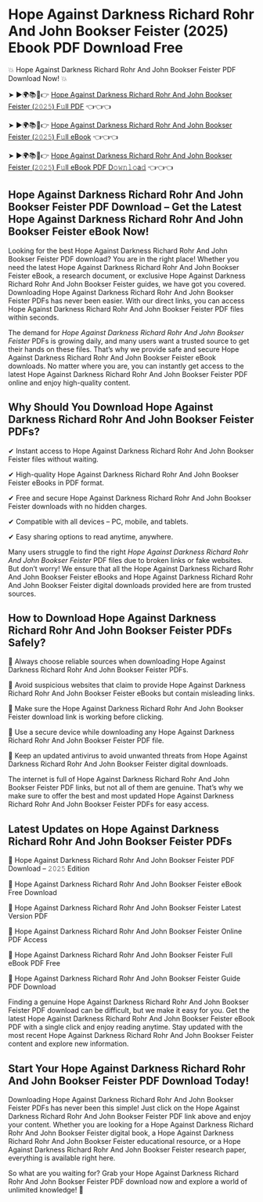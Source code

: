 # Hope Against Darkness Richard Rohr And John Bookser Feister (2025) Ebook PDF Download Free

💥 Hope Against Darkness Richard Rohr And John Bookser Feister PDF Download Now! 💥

➤ ►🌍📚📱👉 [Hope Against Darkness Richard Rohr And John Bookser Feister (𝟸𝟶𝟸𝟻) F𝚞ll PDF](https://getpdf.xyz/hope-against-darkness-richard-rohr-and-john-bookser-feister) 👈👈👈


➤ ►🌍📚📱👉 [Hope Against Darkness Richard Rohr And John Bookser Feister (𝟸𝟶𝟸𝟻) F𝚞ll eBook](https://getpdf.xyz/hope-against-darkness-richard-rohr-and-john-bookser-feister) 👈👈👈


➤ ►🌍📚📱👉 [Hope Against Darkness Richard Rohr And John Bookser Feister (𝟸𝟶𝟸𝟻) F𝚞ll eBook PDF D𝚘𝚠𝚗𝚕𝚘a𝚍](https://getpdf.xyz/hope-against-darkness-richard-rohr-and-john-bookser-feister) 👈👈👈


## Hope Against Darkness Richard Rohr And John Bookser Feister PDF Download – Get the Latest Hope Against Darkness Richard Rohr And John Bookser Feister eBook Now!

Looking for the best Hope Against Darkness Richard Rohr And John Bookser Feister PDF download? You are in the right place! Whether you need the latest Hope Against Darkness Richard Rohr And John Bookser Feister eBook, a research document, or exclusive Hope Against Darkness Richard Rohr And John Bookser Feister guides, we have got you covered. Downloading Hope Against Darkness Richard Rohr And John Bookser Feister PDFs has never been easier. With our direct links, you can access Hope Against Darkness Richard Rohr And John Bookser Feister PDF files within seconds.

The demand for *Hope Against Darkness Richard Rohr And John Bookser Feister* PDFs is growing daily, and many users want a trusted source to get their hands on these files. That’s why we provide safe and secure Hope Against Darkness Richard Rohr And John Bookser Feister eBook downloads. No matter where you are, you can instantly get access to the latest Hope Against Darkness Richard Rohr And John Bookser Feister PDF online and enjoy high-quality content.

## Why Should You Download Hope Against Darkness Richard Rohr And John Bookser Feister PDFs?

✔ Instant access to Hope Against Darkness Richard Rohr And John Bookser Feister files without waiting.

✔ High-quality Hope Against Darkness Richard Rohr And John Bookser Feister eBooks in PDF format.

✔ Free and secure Hope Against Darkness Richard Rohr And John Bookser Feister downloads with no hidden charges.

✔ Compatible with all devices – PC, mobile, and tablets.

✔ Easy sharing options to read anytime, anywhere.

Many users struggle to find the right *Hope Against Darkness Richard Rohr And John Bookser Feister* PDF files due to broken links or fake websites. But don’t worry! We ensure that all the Hope Against Darkness Richard Rohr And John Bookser Feister eBooks and Hope Against Darkness Richard Rohr And John Bookser Feister digital downloads provided here are from trusted sources.

## How to Download Hope Against Darkness Richard Rohr And John Bookser Feister PDFs Safely?

📌 Always choose reliable sources when downloading Hope Against Darkness Richard Rohr And John Bookser Feister PDFs.

📌 Avoid suspicious websites that claim to provide Hope Against Darkness Richard Rohr And John Bookser Feister eBooks but contain misleading links.

📌 Make sure the Hope Against Darkness Richard Rohr And John Bookser Feister download link is working before clicking.

📌 Use a secure device while downloading any Hope Against Darkness Richard Rohr And John Bookser Feister PDF file.

📌 Keep an updated antivirus to avoid unwanted threats from Hope Against Darkness Richard Rohr And John Bookser Feister digital downloads.

The internet is full of Hope Against Darkness Richard Rohr And John Bookser Feister PDF links, but not all of them are genuine. That’s why we make sure to offer the best and most updated Hope Against Darkness Richard Rohr And John Bookser Feister PDFs for easy access.

## Latest Updates on Hope Against Darkness Richard Rohr And John Bookser Feister PDFs

🔹 Hope Against Darkness Richard Rohr And John Bookser Feister PDF Download – 𝟸𝟶𝟸𝟻 Edition

🔹 Hope Against Darkness Richard Rohr And John Bookser Feister eBook Free Download

🔹 Hope Against Darkness Richard Rohr And John Bookser Feister Latest Version PDF

🔹 Hope Against Darkness Richard Rohr And John Bookser Feister Online PDF Access

🔹 Hope Against Darkness Richard Rohr And John Bookser Feister Full eBook PDF Free

🔹 Hope Against Darkness Richard Rohr And John Bookser Feister Guide PDF Download

Finding a genuine Hope Against Darkness Richard Rohr And John Bookser Feister PDF download can be difficult, but we make it easy for you. Get the latest Hope Against Darkness Richard Rohr And John Bookser Feister eBook PDF with a single click and enjoy reading anytime. Stay updated with the most recent Hope Against Darkness Richard Rohr And John Bookser Feister content and explore new information.

## Start Your Hope Against Darkness Richard Rohr And John Bookser Feister PDF Download Today!

Downloading Hope Against Darkness Richard Rohr And John Bookser Feister PDFs has never been this simple! Just click on the Hope Against Darkness Richard Rohr And John Bookser Feister PDF link above and enjoy your content. Whether you are looking for a Hope Against Darkness Richard Rohr And John Bookser Feister digital book, a Hope Against Darkness Richard Rohr And John Bookser Feister educational resource, or a Hope Against Darkness Richard Rohr And John Bookser Feister research paper, everything is available right here.

So what are you waiting for? Grab your Hope Against Darkness Richard Rohr And John Bookser Feister PDF download now and explore a world of unlimited knowledge! 🚀